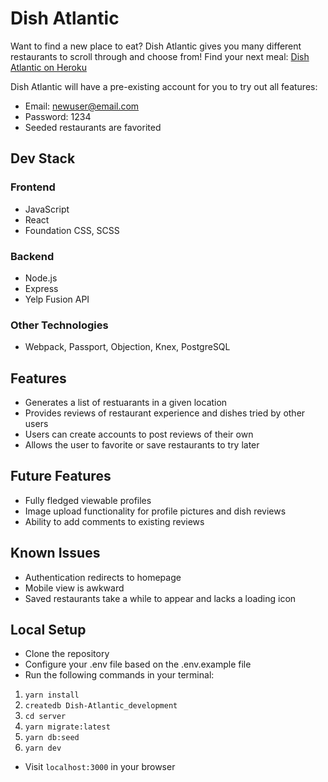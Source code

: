 # Dish Atlantic

Want to find a new place to eat? Dish Atlantic gives you many different restaurants to scroll through and choose from! Find your next meal: [Dish Atlantic on Heroku](https://www.dishatlantic.com)

Dish Atlantic will have a pre-existing account for you to try out all features:
 - Email: newuser@email.com
 - Password: 1234
 - Seeded restaurants are favorited

## Dev Stack

### Frontend

- JavaScript
- React
- Foundation CSS, SCSS

### Backend

- Node.js
- Express
- Yelp Fusion API

### Other Technologies

- Webpack, Passport, Objection, Knex, PostgreSQL

## Features

- Generates a list of restuarants in a given location
- Provides reviews of restaurant experience and dishes tried by other users
- Users can create accounts to post reviews of their own
- Allows the user to favorite or save restaurants to try later

## Future Features

- Fully fledged viewable profiles
- Image upload functionality for profile pictures and dish reviews
- Ability to add comments to existing reviews

## Known Issues

- Authentication redirects to homepage
- Mobile view is awkward
- Saved restaurants take a while to appear and lacks a loading icon

## Local Setup

- Clone the repository
- Configure your .env file based on the .env.example file
- Run the following commands in your terminal:
1. `yarn install`
2. `createdb Dish-Atlantic_development`
3. `cd server`
4. `yarn migrate:latest`
5. `yarn db:seed`
6. `yarn dev`
- Visit `localhost:3000` in your browser